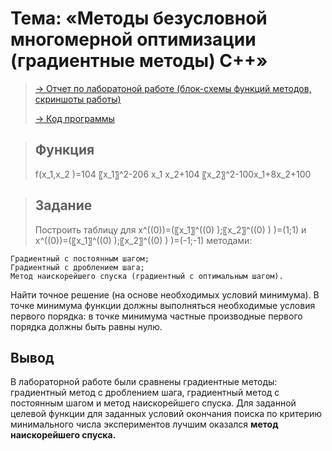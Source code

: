<h1>Тема: «Методы безусловной многомерной оптимизации (градиентные методы) C++»</h1>

> [ -> Отчет по лаборатоной работе (блок-схемы функций методов, скриншоты работы)](https://github.com/ktsmsnv/gradient-methods/blob/19edb75b2d217671130b689a77b79088e494fd59/%D0%98%D0%92%D0%A2-221%20%D0%A1%D0%B0%D0%BC%D1%81%D0%BE%D0%BD%D0%BE%D0%B2%D0%B0%20%D0%95.%D0%9E.%20%20%D0%9B%D0%A0%20N-3%20%D0%9C%D0%9E.docx)
>
> [ -> Код программы](https://github.com/ktsmsnv/gradient-methods/blob/19edb75b2d217671130b689a77b79088e494fd59/%D0%9C%D0%9E%20%D0%9B%D0%A0%20%E2%84%963.cpp)

> <strong><h2>Функция</h2></strong>
> <p>f(x_1,x_2 )=104 〖x_1〗^2-206 x_1 x_2+104 〖x_2〗^2-100x_1+8x_2+100 </p>

> <strong><h2>Задание</h2></strong>
> <p>Построить таблицу для  x^((0))=(〖x_1〗^((0) );〖x_2〗^((0) ) )=(1;1) и x^((0))=(〖x_1〗^((0) );〖x_2〗^((0) ) )=(-1;-1) методами: 
	Градиентный с постоянным шагом;
	Градиентный с дроблением шага;
	Метод наискорейшего спуска (градиентный с оптимальным шагом).
  Найти точное решение (на основе необходимых условий минимума).
	В точке минимума функции должны выполняться необходимые условия первого порядка: в точке минимума частные производные первого порядка должны быть равны нулю.
</p>

<strong><h2>Вывод</h2></strong>
<p>В лабораторной работе были сравнены градиентные методы: градиентный метод с дроблением шага, градиентный метод с постоянным шагом и метод наискорейшего спуска. Для заданной целевой функции для заданных условий окончания поиска по критерию минимального числа экспериментов лучшим оказался <strong>метод наискорейшего спуска.</strong></p>

